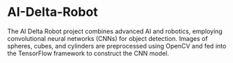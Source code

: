 # AI-Delta-Robot
The AI Delta Robot project combines advanced AI and robotics, employing convolutional neural networks (CNNs) for object detection. Images of spheres, cubes, and cylinders are preprocessed using OpenCV and fed into the TensorFlow framework to construct the CNN model.

